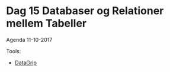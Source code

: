 # Dag 15 Databaser og Relationer mellem Tabeller
Agenda 11-10-2017

Tools:
* [DataGrip](https://www.jetbrains.com/datagrip/?fromMenu)

